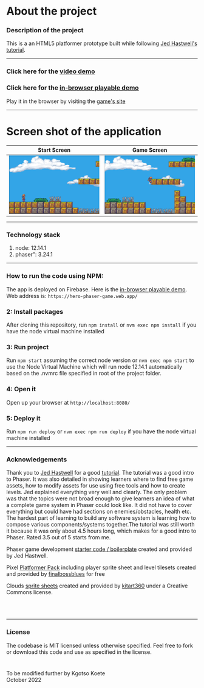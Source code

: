 # About the project

### Description of the project

This is a an HTML5 platformer prototype built while following [Jed Hastwell's](https://www.udemy.com/user/jedhastwell/) [tutorial](hhttps://www.udemy.com/course/html5-game-development-2d-platform-game-fundamentals/).

---

### Click here for the [video demo](https://youtu.be/LoEi776Z7BA)

### Click here for the [in-browser playable demo](https://hero-phaser-game.web.app/)

Play it in the browser by visiting the [game's site](https://hero-phaser-game.web.app/)

---

# Screen shot of the application

|             Start Screen             |             Game Screen             |
| :----------------------------------: | :---------------------------------: |
| ![](/screenshots/1_start_screen.png) | ![](/screenshots/2_game_screen.png) |

---

### Technology stack

1. node: 12.14.1
2. phaser": 3.24.1

---

### How to run the code using NPM:

The app is deployed on Firebase. Here is the [in-browser playable demo](https://hero-phaser-game.web.app/). Web address is: `https://hero-phaser-game.web.app/`

### 2: Install packages

After cloning this repository, run `npm install` or `nvm exec npm install` if you have the node virtual machine installed

### 3: Run project

Run `npm start` assuming the correct node version or `nvm exec npm start` to use the Node Virtual Machine which will run node 12.14.1 automatically based on the .nvmrc file specified in root of the project folder.

### 4: Open it

Open up your browser at `http://localhost:8080/`

### 5: Deploy it

Run `npm run deploy` or `nvm exec npm run deploy` if you have the node virtual machine installed

---

### Acknowledgements

Thank you to [Jed Hastwell](https://www.udemy.com/user/jedhastwell/) for a good [tutorial](https://www.udemy.com/course/html5-game-development-2d-platform-game-fundamentals/). The tutorial was a good intro to Phaser. It was also detailed in showing learners where to find free game assets, how to modify assets for use using free tools and how to create levels. Jed explained everything very well and clearly. The only problem was that the topics were not broad enough to give learners an idea of what a complete game system in Phaser could look like. It did not have to cover everything but could have had sections on enemies/obstacles, health etc. The hardest part of learning to build any software system is learning how to compose various components/systems together.The tutorial was still worth it because it was only about 4.5 hours long, which makes for a good intro to Phaser. Rated 3.5 out of 5 starts from me.

Phaser game development [starter code / boilerplate](https://github.com/jedhastwell/phaser3-es6-webpack-boilerplate) created and provided by Jed Hastwell.

Pixel [Platformer Pack](https://finalbossblues.itch.io/pixel-platformer-pack) including player sprite sheet and level tilesets created and provided by [finalbossblues](https://finalbossblues.itch.io/) for free

Clouds [sprite sheets](https://opengameart.org/content/2d-clouds) created and provided by [kitart360](https://opengameart.org/users/kitart360) under a Creative Commons license.

<br/>
<br/>

---

### License

The codebase is MIT licensed unless otherwise specified. Feel free to fork or download this code and use as specified in the license.

#

To be modified further by Kgotso Koete
<br/>
October 2022
